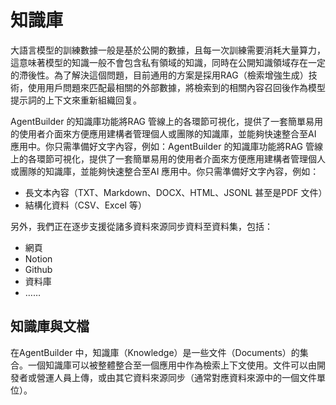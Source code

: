 # 知識庫
大語言模型的訓練數據一般是基於公開的數據，且每一次訓練需要消耗大量算力，這意味著模型的知識一般不會包含私有領域的知識，同時在公開知識領域存在一定的滯後性。為了解決這個問題，目前通用的方案是採用RAG（檢索增強生成）技術，使用用戶問題來匹配最相關的外部數據，將檢索到的相關內容召回後作為模型提示詞的上下文來重新組織回复。

AgentBuilder 的知識庫功能將RAG 管線上的各環節可視化，提供了一套簡單易用的使用者介面來方便應用建構者管理個人或團隊的知識庫，並能夠快速整合至AI 應用中。你只需準備好文字內容，例如：AgentBuilder 的知識庫功能將RAG 管線上的各環節可視化，提供了一套簡單易用的使用者介面來方便應用建構者管理個人或團隊的知識庫，並能夠快速整合至AI 應用中。你只需準備好文字內容，例如：
- 長文本內容（TXT、Markdown、DOCX、HTML、JSONL 甚至是PDF 文件）
- 結構化資料（CSV、Excel 等）

另外，我們正在逐步支援從諸多資料來源同步資料至資料集，包括：
- 網頁
- Notion
- Github
- 資料庫
- ……

## 知識庫與文檔
在AgentBuilder 中，知識庫（Knowledge）是一些文件（Documents）的集合。一個知識庫可以被整體整合至一個應用中作為檢索上下文使用。文件可以由開發者或營運人員上傳，或由其它資料來源同步（通常對應資料來源中的一個文件單位）。